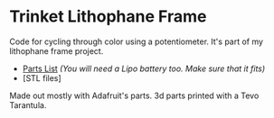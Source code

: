 # Trinket Lithophane Frame
Code for cycling through color using a potentiometer. It's part of my lithophane frame project.

* [Parts List](https://eu.mouser.com/ProjectManager/ProjectDetail.aspx?AccessID=88eeaba76d)
_(You will need a Lipo battery too. Make sure that it fits)_
* [STL files]

Made out mostly with Adafruit's parts. 3d parts printed with a Tevo Tarantula.
